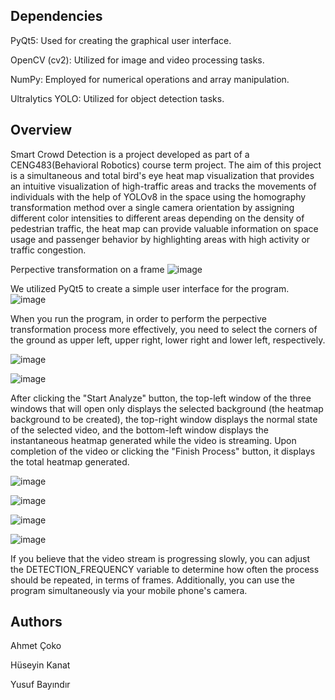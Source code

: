 ## Dependencies

PyQt5: Used for creating the graphical user interface.

OpenCV (cv2): Utilized for image and video processing tasks.

NumPy: Employed for numerical operations and array manipulation.

Ultralytics YOLO: Utilized for object detection tasks.


## Overview

Smart Crowd Detection is a project developed as part of a CENG483(Behavioral Robotics) course term project. The aim of this project is a simultaneous and total bird's eye heat map visualization that provides an intuitive visualization of high-traffic areas and tracks the movements of individuals with the help of YOLOv8  in the space using the homography transformation method over a single camera orientation by assigning different color intensities to different areas depending on the density of pedestrian traffic, the heat map can provide valuable information on space usage and passenger behavior by highlighting areas with high activity or traffic congestion.

Perpective transformation on a frame
![image](https://github.com/ahmetcoko/Smart-Crowd-Detection/assets/158578355/20de6b62-1570-4a64-bf0d-a5b978e08436)



We utilized PyQt5 to create a simple user interface for the program.
![image](https://github.com/ahmetcoko/Smart-Crowd-Detection/assets/158578355/62dfc960-556b-43f2-a150-d05c71878940)


When you run the program, in order to perform the perpective transformation process more effectively, you need to select the corners of the ground as upper left, upper right, lower right and lower left, respectively.

![image](https://github.com/ahmetcoko/Smart-Crowd-Detection/assets/158578355/797e1f66-5b4f-4982-a127-6735c7383142)

![image](https://github.com/ahmetcoko/Smart-Crowd-Detection/assets/158578355/242e07fb-e801-43cf-b7ac-86219d2a2b99)


After clicking the "Start Analyze" button, the top-left window of the three windows that will open only displays the selected background (the heatmap background to be created), the top-right window displays the normal state of the selected video, and the bottom-left window displays the instantaneous heatmap generated while the video is streaming. Upon completion of the video or clicking the "Finish Process" button, it displays the total heatmap generated.

![image](https://github.com/ahmetcoko/Smart-Crowd-Detection/assets/158578355/be21d3ab-4fd9-4828-8fa2-8095b0eb6db7)

![image](https://github.com/ahmetcoko/Smart-Crowd-Detection/assets/158578355/766e86b6-06c9-416b-a08b-35a7a32d3d37)

![image](https://github.com/ahmetcoko/Smart-Crowd-Detection/assets/158578355/e6f6f314-a05e-4df4-aca2-1443a4fd04a5)

![image](https://github.com/ahmetcoko/Smart-Crowd-Detection/assets/158578355/bd29fad4-363a-4ffe-9410-4a0f6073a460)


If you believe that the video stream is progressing slowly, you can adjust the DETECTION_FREQUENCY variable to determine how often the process should be repeated, in terms of frames.
Additionally, you can use the program simultaneously via your mobile phone's camera.
## Authors
Ahmet Çoko

Hüseyin Kanat

Yusuf Bayındır
